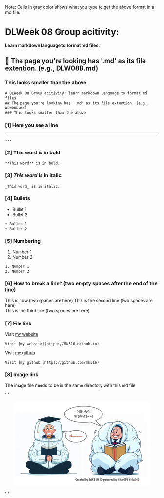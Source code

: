 Note: Cells in gray color shows what you type to get the above format in a md file.

# DLWeek 08 Group acitivity: 
**Learn markdown language to format md files.**
## 🐾 The page you're looking has '.md' as its file extention. (e.g., DLW08B.md)
### This looks smaller than the above

```
# DLWeek 08 Group acitivity: learn markdown language to format md files
## The page you're looking has '.md' as its file extention. (e.g., DLW08B.md)
### This looks smaller than the above
```
### [1] Here you see a line
---

```
---
```

### [2] **This word** is in bold.
```
**This word** is in bold.
```

### [3] _This word_ is in italic.

```
_This word_ is in italic.
```

### [4] Bullets

+ Bullet 1
+ Bullet 2

```
+ Bullet 1
+ Bullet 2
```

### [5] Numbering

1. Number 1
2. Number 2

```
1. Number 1
2. Number 2
```

### [6] How to break a line? (two empty spaces after the end of the line)  

This is how.(two spaces are here)
This is the second line.(two spaces are here)  
This is the third line.(two spaces are here)  

### [7] File link

Visit [my website](https://MK316.github.io)
```
Visit [my website](https://MK316.github.io)
```
Visit [my github](https://github.com/mk316)
```
Visit [my github](https://github.com/mk316)
```
### [8] Image link

The image file needs to be in the same directory with this md file

'''
<p align="center">
  <img src="safe.png" width="450" title="hover text">
</p>
'''

